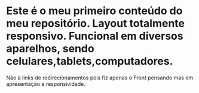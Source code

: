 # Este é o meu primeiro conteúdo do meu repositório. Layout totalmente responsivo. Funcional em diversos aparelhos, sendo celulares,tablets,computadores.
Não à links de redirecionamentos pois fiz apenas o Front pensando mas em apresentação e responsividade.
